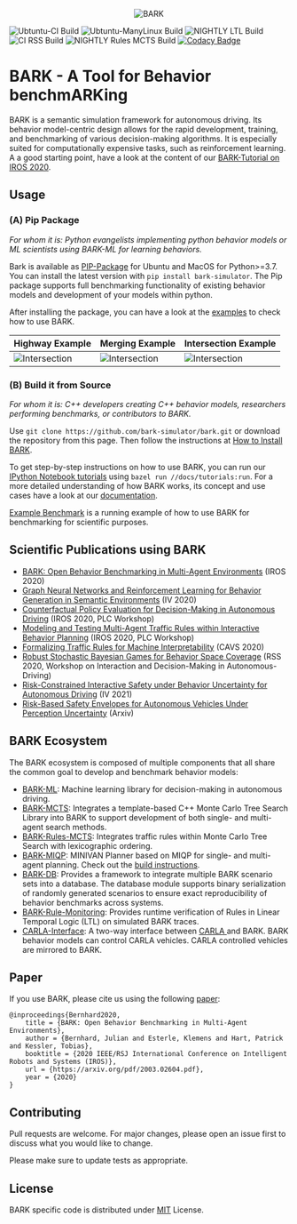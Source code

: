 <p align="center">
<img src="https://github.com/bark-simulator/bark/raw/master/docs/source/bark_logo.jpg" alt="BARK" />
</p>

![Ubtuntu-CI Build](https://github.com/bark-simulator/bark/workflows/CI/badge.svg)
![Ubtuntu-ManyLinux Build](https://github.com/bark-simulator/bark/workflows/ManyLinux/badge.svg)
![NIGHTLY LTL Build](https://github.com/bark-simulator/bark/workflows/NIGHTLY_LTL/badge.svg)
![CI RSS Build](https://github.com/bark-simulator/bark/workflows/CI_RSS/badge.svg)
![NIGHTLY Rules MCTS Build](https://github.com/bark-simulator/bark/workflows/NIGHTLY_RULES_MCTS/badge.svg)
[![Codacy Badge](https://app.codacy.com/project/badge/Grade/b9f484c42194487e9b9b33742381e992)](https://www.codacy.com/gh/bark-simulator/bark/dashboard?utm_source=github.com&amp;utm_medium=referral&amp;utm_content=bark-simulator/bark&amp;utm_campaign=Badge_Grade)
# BARK - A Tool for **B**ehavior benchm**ARK**ing

BARK is a semantic simulation framework for autonomous driving. Its behavior model-centric design allows for the rapid development, training, and benchmarking of various decision-making algorithms. It is especially suited for computationally expensive tasks, such as reinforcement learning. A a good starting point, have a look at the content of our [BARK-Tutorial on IROS 2020](https://bark-simulator.github.io/tutorials/).

## Usage

### (A) Pip Package

*For whom it is: Python evangelists implementing python behavior models or ML scientists using BARK-ML for learning behaviors.*

Bark is available as  [PIP-Package](https://pypi.org/project/bark-simulator/) for Ubuntu and MacOS for Python>=3.7. You can install the latest version with 
`pip install bark-simulator`. The Pip package supports full benchmarking functionality of existing behavior models and development of your models within python.

After installing the package, you can have a look at the [examples](https://github.com/bark-simulator/bark/tree/master/bark/examples) to check how to use BARK. 

| Highway Example | Merging Example | Intersection Example |
| --- | --- | --- |
| ![Intersection](https://github.com/bark-simulator/bark/raw/master/docs/source/gifs/bark_highway.gif) | ![Intersection](https://github.com/bark-simulator/bark/raw/master/docs/source/gifs/bark_merging.gif) | ![Intersection](https://github.com/bark-simulator/bark/raw/master/docs/source/gifs/bark_intersection.gif) |
### (B) Build it from Source

*For whom it is: C++ developers creating C++ behavior models, researchers performing benchmarks, or contributors to BARK.*

Use `git clone https://github.com/bark-simulator/bark.git` or download the repository from this page.
Then follow the instructions at [How to Install BARK](https://github.com/bark-simulator/bark/blob/master/docs/source/installation.md).

To get step-by-step instructions on how to use BARK, you can run our [IPython Notebook tutorials](https://github.com/bark-simulator/bark/tree/master/docs/tutorials) using `bazel run //docs/tutorials:run`.
For a more detailed understanding of how BARK works, its concept and use cases have a look at our [documentation](https://bark-simulator.readthedocs.io/en/latest/about.html).

[Example Benchmark](https://github.com/bark-simulator/example_benchmark) is a running example of how to use BARK for benchmarking for scientific purposes.

## Scientific Publications using BARK

*   [BARK: Open Behavior Benchmarking in Multi-Agent Environments](https://arxiv.org/abs/2003.02604) (IROS 2020)
*   [Graph Neural Networks and Reinforcement Learning for Behavior Generation in Semantic Environments](https://arxiv.org/abs/2006.12576) (IV 2020)
*   [Counterfactual Policy Evaluation for Decision-Making in Autonomous Driving](https://arxiv.org/abs/2003.11919) (IROS 2020,  PLC Workshop)
*   [Modeling and Testing Multi-Agent Traffic Rules within Interactive Behavior Planning](https://arxiv.org/abs/2009.14186) (IROS 2020,  PLC Workshop)
*   [Formalizing Traffic Rules for Machine Interpretability](https://arxiv.org/abs/2007.00330) (CAVS 2020)
*   [Robust Stochastic Bayesian Games for Behavior Space Coverage](https://arxiv.org/abs/2003.11281) (RSS 2020, Workshop on Interaction and Decision-Making in Autonomous-Driving)
*   [Risk-Constrained Interactive Safety under Behavior Uncertainty for Autonomous Driving](https://arxiv.org/abs/2102.03053) (IV 2021)
*   [Risk-Based Safety Envelopes for Autonomous Vehicles Under Perception Uncertainty](https://arxiv.org/abs/2107.09918) (Arxiv)

## BARK Ecosystem

The BARK ecosystem is composed of multiple components that all share the common goal to develop and benchmark behavior models:

*   [BARK-ML](https://github.com/bark-simulator/bark-ml/): Machine learning library for decision-making in autonomous driving.
*   [BARK-MCTS](https://github.com/bark-simulator/planner-mcts): Integrates a template-based C++ Monte Carlo Tree Search Library into BARK to support development of both single- and multi-agent search methods.
*   [BARK-Rules-MCTS](https://github.com/bark-simulator/planner-rules-mcts): Integrates traffic rules within Monte Carlo Tree Search with lexicographic ordering. 
*   [BARK-MIQP](https://github.com/bark-simulator/planner-miqp): MINIVAN Planner based on MIQP for single- and multi-agent planning. Check out the [build instructions](https://github.com/bark-simulator/planner-miqp/blob/master/README.md).
*   [BARK-DB](https://github.com/bark-simulator/bark-databasse/): Provides a framework to integrate multiple BARK scenario sets into a database. The database module supports binary serialization of randomly generated scenarios to ensure exact reproducibility of behavior benchmarks across systems. 
*   [BARK-Rule-Monitoring](https://github.com/bark-simulator/rule-monitoring): Provides runtime verification of Rules in Linear Temporal Logic (LTL) on simulated BARK traces.
*   [CARLA-Interface](https://github.com/bark-simulator/carla-interface): A two-way interface between [CARLA ](https://github.com/carla-simulator/carla) and BARK. BARK behavior models can control CARLA vehicles. CARLA controlled vehicles are mirrored to BARK.

## Paper

If you use BARK, please cite us using the following [paper](https://arxiv.org/abs/2003.02604):

```
@inproceedings{Bernhard2020,
    title = {BARK: Open Behavior Benchmarking in Multi-Agent Environments},
    author = {Bernhard, Julian and Esterle, Klemens and Hart, Patrick and Kessler, Tobias},
    booktitle = {2020 IEEE/RSJ International Conference on Intelligent Robots and Systems (IROS)},
    url = {https://arxiv.org/pdf/2003.02604.pdf},
    year = {2020}
}
```

## Contributing
Pull requests are welcome. For major changes, please open an issue first to discuss what you would like to change.

Please make sure to update tests as appropriate.

## License

BARK specific code is distributed under [MIT](https://choosealicense.com/licenses/mit/) License.
